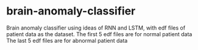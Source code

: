 # brain-anomaly-classifier
Brain anomaly classifier using ideas of RNN and LSTM, with edf files of patient data as the dataset.
The first 5 edf files are for normal patient data 
The last 5 edf files are for abnormal patient data

